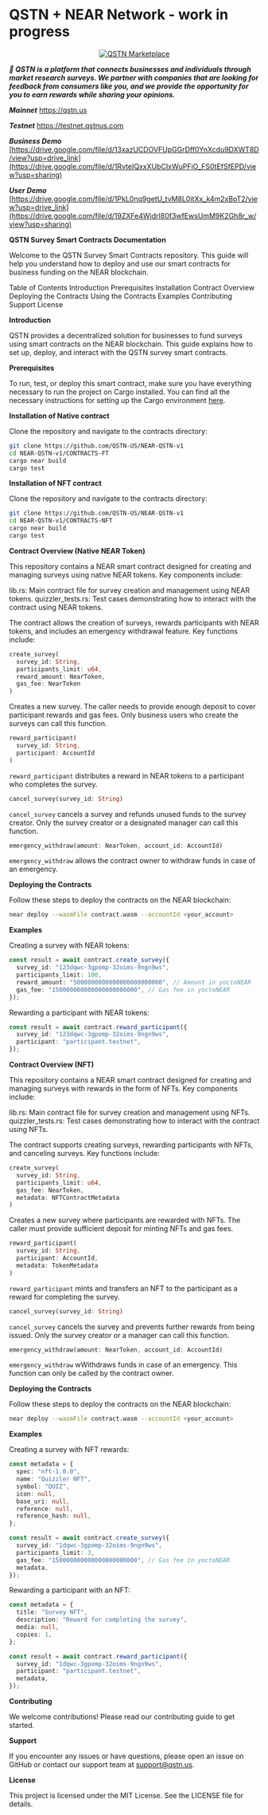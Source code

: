 # QSTN + NEAR Network - work in progress

<p align="center">
  <a href="https://qstn.us/"><img src="https://qstn.us/icon-256x256.png" alt="QSTN Marketplace"></a>
</p>

**_🚀 QSTN is a platform that connects businesses and individuals through market research surveys. We partner with companies that are looking for feedback from consumers like you, and we provide the opportunity for you to earn rewards while sharing your opinions._**

**_Mainnet_**
https://qstn.us

**_Testnet_**
https://testnet.qstnus.com

**_Business Demo_**
[https://drive.google.com/file/d/13xazUCDOVFUpGGrDff0YnXcdu9DXWT8D/view?usp=drive_link](https://drive.google.com/file/d/1RvteIQxxXUbCIxWuPFjO_FS0tEfSfEPD/view?usp=sharing)

**_User Demo_**
[https://drive.google.com/file/d/1PkL0nq9getU_tvM8L0itXx_k4m2xBoT2/view?usp=drive_link](https://drive.google.com/file/d/19ZXFe4WjdrI80f3wfEwsUmM9K2Gh8r_w/view?usp=sharing)

**QSTN Survey Smart Contracts Documentation**

Welcome to the QSTN Survey Smart Contracts repository. This guide will help you understand how to deploy and use our smart contracts for business funding on the NEAR blockchain.

Table of Contents
Introduction
Prerequisites
Installation
Contract Overview
Deploying the Contracts
Using the Contracts
Examples
Contributing
Support
License

**Introduction**

QSTN provides a decentralized solution for businesses to fund surveys using smart contracts on the NEAR blockchain. This guide explains how to set up, deploy, and interact with the QSTN survey smart contracts.

**Prerequisites**

To run, test, or deploy this smart contract, make sure you have everything necessary to run the project on Cargo installed. You can find all the necessary instructions for setting up the Cargo environment [here](https://github.com/near/cargo-near).

**Installation of Native contract**

Clone the repository and navigate to the contracts directory:

```bash
git clone https://github.com/QSTN-US/NEAR-QSTN-v1
cd NEAR-QSTN-v1/CONTRACTS-FT
cargo near build
cargo test
```

**Installation of NFT contract**

Clone the repository and navigate to the contracts directory:

```bash
git clone https://github.com/QSTN-US/NEAR-QSTN-v1
cd NEAR-QSTN-v1/CONTRACTS-NFT
cargo near build
cargo test
```

**Contract Overview (Native NEAR Token)**

This repository contains a NEAR smart contract designed for creating and managing surveys using native NEAR tokens. Key components include:

lib.rs: Main contract file for survey creation and management using NEAR tokens.
quizzler_tests.rs: Test cases demonstrating how to interact with the contract using NEAR tokens.

The contract allows the creation of surveys, rewards participants with NEAR tokens, and includes an emergency withdrawal feature. Key functions include:

```rust
create_survey(
  survey_id: String,
  participants_limit: u64,
  reward_amount: NearToken,
  gas_fee: NearToken
)
```

Creates a new survey. The caller needs to provide enough deposit to cover participant rewards and gas fees. Only business users who create the surveys can call this function.

```rust
reward_participant(
  survey_id: String,
  participant: AccountId
)
```

`reward_participant` distributes a reward in NEAR tokens to a participant who completes the survey.

```rust
cancel_survey(survey_id: String)
```

`cancel_survey` cancels a survey and refunds unused funds to the survey creator. Only the survey creator or a designated manager can call this function.

```rust
emergency_withdraw(amount: NearToken, account_id: AccountId)
```

`emergency_withdraw` allows the contract owner to withdraw funds in case of an emergency.

**Deploying the Contracts**

Follow these steps to deploy the contracts on the NEAR blockchain:

```bash
near deploy --wasmFile contract.wasm --accountId <your_account>
```

**Examples**

Creating a survey with NEAR tokens:

```typescript
const result = await contract.create_survey({
  survey_id: "123dqwc-3gpomp-32oims-9ngn9ws",
  participants_limit: 100,
  reward_amount: "5000000000000000000000000", // Amount in yoctoNEAR
  gas_fee: "150000000000000000000000", // Gas fee in yoctoNEAR
});
```

Rewarding a participant with NEAR tokens:

```typescript
const result = await contract.reward_participant({
  survey_id: "123dqwc-3gpomp-32oims-9ngn9ws",
  participant: "participant.testnet",
});
```

**Contract Overview (NFT)**

This repository contains a NEAR smart contract designed for creating and managing surveys with rewards in the form of NFTs. Key components include:

lib.rs: Main contract file for survey creation and management using NFTs.
quizzler_tests.rs: Test cases demonstrating how to interact with the contract using NFTs.

The contract supports creating surveys, rewarding participants with NFTs, and canceling surveys. Key functions include:

```rust
create_survey(
  survey_id: String,
  participants_limit: u64,
  gas_fee: NearToken,
  metadata: NFTContractMetadata
)
```

Creates a new survey where participants are rewarded with NFTs. The caller must provide sufficient deposit for minting NFTs and gas fees.

```rust
reward_participant(
  survey_id: String,
  participant: AccountId,
  metadata: TokenMetadata
)
```

`reward_participant` mints and transfers an NFT to the participant as a reward for completing the survey.

```rust
cancel_survey(survey_id: String)
```

`cancel_survey` cancels the survey and prevents further rewards from being issued. Only the survey creator or a manager can call this function.

```rust
emergency_withdraw(amount: NearToken, account_id: AccountId)
```

`emergency_withdraw` wWithdraws funds in case of an emergency. This function can only be called by the contract owner.

**Deploying the Contracts**

Follow these steps to deploy the contracts on the NEAR blockchain:

```bash
near deploy --wasmFile contract.wasm --accountId <your_account>
```

**Examples**

Creating a survey with NFT rewards:

```typescript
const metadata = {
  spec: "nft-1.0.0",
  name: "Quizzler NFT",
  symbol: "QUIZ",
  icon: null,
  base_uri: null,
  reference: null,
  reference_hash: null,
};

const result = await contract.create_survey({
  survey_id: "1dqwc-3gpomp-32oims-9ngn9ws",
  participants_limit: 3,
  gas_fee: "150000000000000000000000", // Gas fee in yoctoNEAR
  metadata,
});
```

Rewarding a participant with an NFT:

```typescript
const metadata = {
  title: "Survey NFT",
  description: "Reward for completing the survey",
  media: null,
  copies: 1,
};

const result = await contract.reward_participant({
  survey_id: "1dqwc-3gpomp-32oims-9ngn9ws",
  participant: "participant.testnet",
  metadata,
});
```

**Contributing**

We welcome contributions! Please read our contributing guide to get started.

**Support**

If you encounter any issues or have questions, please open an issue on GitHub or contact our support team at support@qstn.us.

**License**

This project is licensed under the MIT License. See the LICENSE file for details.

```

```
